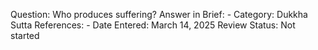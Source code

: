 Question: Who produces suffering?
Answer in Brief: -
 Category: Dukkha
Sutta References: -
Date Entered: March 14, 2025
Review Status: Not started